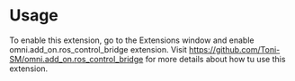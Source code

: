 # Usage

To enable this extension, go to the Extensions window and enable omni.add_on.ros_control_bridge extension. Visit https://github.com/Toni-SM/omni.add_on.ros_control_bridge for more details about how tu use this extension.
